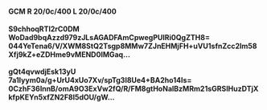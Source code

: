 #### GCM R 20/0c/400 L 20/0c/400
**S9chhoqRTl2rC0DM**<br/>**WoDad9bqAzzd979zJLsAGADFAmCpwegPUlRi0QgZTH8=**<br/>**044YeTena6/V/XWM8StQ2Tsgp8MMw7ZJnEHMjFH+uVU1sfnZcc2lm58Xfj9kZ+eZDHme9vMEND0lMGaq...**<br/><br/>
**gQt4qvwdjEsk13yU**<br/>**7a1lyym0a/g+UrU4xUo7Xv/spTg3l8Ue4+BA2ho14Is=**<br/>**0CzhF36lnnB/omA9O3ExVw2fQ/R/FM8gtHoNalBzMRm21sGRSIHuzDTjXkfpKEYn5xfZN2F8l5dOU/gW...**